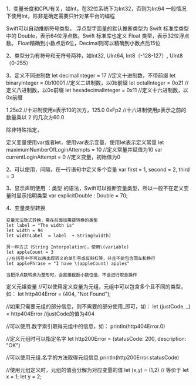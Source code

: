 1、变量长度和CPU有关，如Int，在32位系统下为Int32，否则为Int64
   一般情况下使用Int，除非是确定需要只针对某平台的编程

Swift可以自动推断符号类型。
浮点型字面量的默认推断类型为 Swift 标准库类型中的 Double，表示64位浮点数。Swift 标准库也定义 Float 类型，表示32位浮点数。
Float精确到小数点后6位，Decimal则可以精确到小数点后15位

2、类型分为有符号和无符号两种，如Int32, UInt64, Int8（-128-127）, UInt8（0-255）

3、定义不同进制数
let decimalInteger = 17       //定义十进制数，不带前缀
let binaryInteger = 0b10001   //定义二进制数，以0b前缀
let octalInteger = 0o21       //定义八进制数，以0o前缀
let hexadecimalInteger = 0x11 //定义十六进制数，以0x前缀

1.25e2 //十进制使用e表示10的次方，125.0
0xFp2  //十六进制使用p表示之前的数量乘以 2 的几次方60.0

除非特殊指定，

定义变量使用var或者let，使用var表示变量，使用let表示定义常量
let maximumNumberOfLoginAttempts = 10 //定义常量并赋值为10
var currentLoginAttempt = 0 //定义变量，初始值为0

2、可以使用，间隔，在一行语句中定义多个变量
var first = 1, second = 2, third = 3

3、显示声明使用 ：类型 的语法，Swift可以推断变量类型，所以一般不在定义变量时显示指明类型
var explicitDouble : Double = 70;

4、变量类型转换

	变量无法隐式转换，需在前面加需要转换的类型
	let label = "The width is"
	let width = 94
	let widthLabel  = label  + String(width)

	另一种方式（String Interpolation），使用\(variable)
	let appleCount = 3
	//在括号中不可以再出现转义的单引号或反斜杠等，并且不能包含回车和换行
	let applePhrase = "I have \(appleCount) apples"

	当把浮点数转换为整形时，会直接截断小数位值，不会进行取舍操作

定义元祖变量
//可以使用定义变量为元组，元组中可以包含多个且不同的类型，如：
let http404Error = (404, "Not Found");

//如果只需要元组的部分信息，则不需要的部分使用_即可，如：
let (justCode, _) = http404Error //justCode的值为404

//可以使用.数字索引取得元组中的信息，如：
println(http404Error.0)

//定义元组时可以指定名字
let http200Error = (statusCode: 200, description: "OK")

//可以使用元组.名字的方法取得元组信息
println(http200Error.statusCode)

//使用元组定义时，元组的值会分解为对应变量的值
let (x,y) = (1,2)  // 等价于 let x = 1; let y = 2;